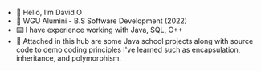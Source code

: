 - 👋 Hello, I’m David O
- 🏫 WGU Alumini - B.S Software Development (2022)
- ⌨️ I have experience working with Java, SQL, C++
- 📎 Attached in this hub are some Java school projects along with source code to demo coding principles I've learned such as encapsulation, inheritance, and polymorphism.
